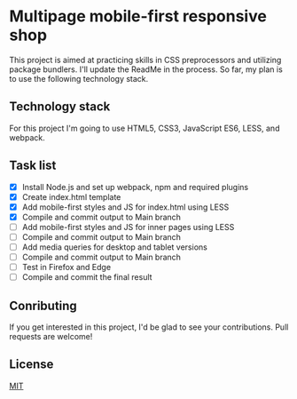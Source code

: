 # Multipage mobile-first responsive shop

This project is aimed at practicing skills in CSS preprocessors and utilizing package bundlers. I'll update the ReadMe in the process. So far, my plan is to use the following technology stack.

## Technology stack

For this project I'm going to use HTML5, CSS3, JavaScript ES6, LESS, and webpack.

## Task list

- [x] Install Node.js and set up webpack, npm and required plugins
- [x] Create index.html template
- [x] Add mobile-first styles and JS for index.html using LESS
- [x] Compile and commit output to Main branch
- [ ] Add mobile-first styles and JS for inner pages using LESS
- [ ] Compile and commit output to Main branch
- [ ] Add media queries for desktop and tablet versions
- [ ] Compile and commit output to Main branch
- [ ] Test in Firefox and Edge
- [ ] Compile and commit the final result

## Conributing

If you get interested in this project, I'd be glad to see your contributions. Pull requests are welcome!

## License

[MIT](LICENSE.md)